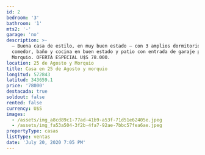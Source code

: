 ```yaml
---
id: 2
bedroom: '3'
bathroom: '1'
mts2: '-'
garage: 'no'
description: >-
  – Buena casa de estilo, en muy buen estado – con 3 amplios dormitorios, living
  comedor, baño y cocina en buen estado y patio con entrada de garaje por calle
  Morquio. OFERTA ESPECIAL U$S 78.000.
location: 25 de Agosto y Morquio
title: Casa en 25 de Agosto y morquio
longitud: 572843
latitud: 343659.1
price: '78000'
destacada: true
soldout: false
rented: false
currency: U$S
images:
  - /assets/img_a8cd89c1-77ad-41b9-a53f-71d51e62405e.jpeg
  - /assets/img_fa53a504-3f2b-4fa7-92ae-7bbc57fea6ae.jpeg
propertyType: casas
listType: ventas
date: 'July 20, 2020 7:05 PM'
---
```



